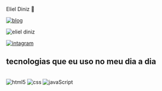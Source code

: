Eliel Diniz 🤝

[![blog](https://img.shields.io/website-up-down-green-red/http/monip.org.svg)](https://sujeitoprogramador.com)

![eliel diniz](https://github-readme-stats.vercel.app/api?username=Elieldiniz&show_icons=true&theme=radical)

[![intagram](https://img.shields.io/badge/Instagram-E4405F?style=for-the-badge&logo=instagram&logoColor=white)](https://instagram.com/sujeitoprogramador.com)


## tecnologias que eu uso no meu dia a dia
<div style="display:anline_block"></br>
    <img aling="center" alt="html5" src="https://img.shields.io/badge/HTML5-E34F26?style=for-the-badge&logo=html5&logoColor=white"/>
    <img aling="center" alt="css" src="https://img.shields.io/badge/CSS3-1572B6?style=for-the-badge&logo=css3&logoColor=white"/>
    <img aling="center" alt="javaScript" src="https://img.shields.io/badge/JavaScript-323330?style=for-the-badge&logo=javascript&logoColor=F7DF1E"/>
</div>
